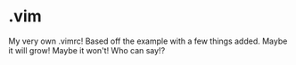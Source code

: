 # .vim
My very own .vimrc!  Based off the example with a few things added.  Maybe it will grow!  Maybe it won't!  Who can say!?
